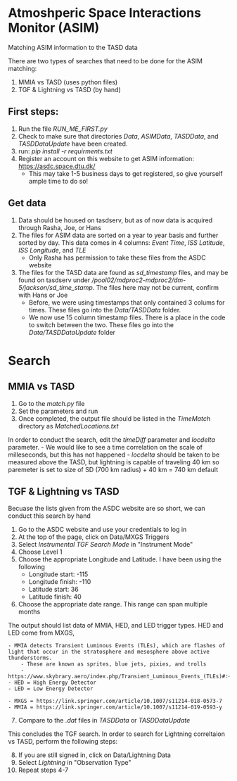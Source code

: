 # Atmoshperic Space Interactions Monitor (ASIM)

Matching ASIM information to the TASD data

There are two types of searches that need to be done for the ASIM matching:

1. MMIA vs TASD (uses python files)
2. TGF & Lightning vs TASD (by hand)

## First steps:

1. Run the file *RUN_ME_FIRST.py*
2. Check to make sure that directories *Data*, *ASIMData*, *TASDData*, and *TASDDataUpdate* have been created.
3. run: *pip install -r requirments.txt*
4. Register an account on this website to get ASIM information: https://asdc.space.dtu.dk/
	- This may take 1-5 business days to get registered, so give yourself ample time to do so!

##  Get data

1. Data should be housed on tasdserv, but as of now data is acquired through Rasha, Joe, or Hans
2. The files for ASIM data are sorted on a year to year basis and further sorted by day. This data comes in 4 columns: *Event Time*, *ISS Latitude*, *ISS Longitude*, and *TLE*
	- Only Rasha has permission to take these files from the ASDC website
3. The files for the TASD data are found as *sd_timestamp* files, and may be found on tasdserv under */pool02/mdproc2-mdproc2/dm-5/jackson/sd_time_stamp*. The files here may not be current, confirm with Hans or Joe
	- Before, we were using timestamps that only contained 3 colums for times. These files go into the *Data/TASDData* folder.
	- We now use 15 column timestamp files. There is a place in the code to switch between the two. These files go into the *Data/TASDDataUpdate* folder

# Search

## MMIA vs TASD

1. Go to the *match.py* file
2. Set the parameters and run
3. Once completed, the output file should be listed in the *TimeMatch* directory as *MatchedLocations.txt*

In order to conduct the search, edit the *timeDiff* parameter and *locdelta* parameter.
 	- We would like to see a time correlation on the scale of milleseconds, but this has not happened 
	- *locdelta* should be taken to be measured above the TASD, but lightning is capable of traveling 40 km so paremeter is set to size of SD (700 km radius) + 40 km = 740 km default

## TGF & Lightning vs TASD

Becuase the lists given from the ASDC website are so short, we can conduct this search by hand

1. Go to the ASDC website and use your credentials to log in
2. At the top of the page, click on Data/MXGS Triggers
3. Select *Instrumental TGF Search Mode* in "Instrument Mode"
4. Choose Level 1
5. Choose the appropriate Longitude and Latitude. I have been using the following
	- Longitude start: -115
	- Longitude finish: -110
	- Latitude start: 36
	- Latitude finish: 40
6. Choose the appropriate date range. This range can span multiple months

The output should list data of MMIA, HED, and LED trigger types. HED and LED come from MXGS, 
	
	- MMIA detects Transient Luminous Events (TLEs), which are flashes of light that occur in the stratosphere and mesosphere above active thunderstorms. 
		- These are known as sprites, blue jets, pixies, and trolls
		- https://www.skybrary.aero/index.php/Transient_Luminous_Events_(TLEs)#:~:text=8%20Further%20Reading-,Description,and%20Cumulonimbus%20(Cb)%20clouds.
	- HED = High Energy Detector
	- LED = Low Energy Detector

	- MXGS = https://link.springer.com/article/10.1007/s11214-018-0573-7
	- MMIA = https://link.springer.com/article/10.1007/s11214-019-0593-y

7. Compare to the *.dat* files in *TASDData* or *TASDDataUpdate*

This concludes the TGF search. In order to search for Lightning correltaion vs TASD, perform the following steps:

8. If you are still signed in, click on Data/Lightning Data
9. Select *Lightning* in "Observation Type"
10. Repeat steps 4-7

